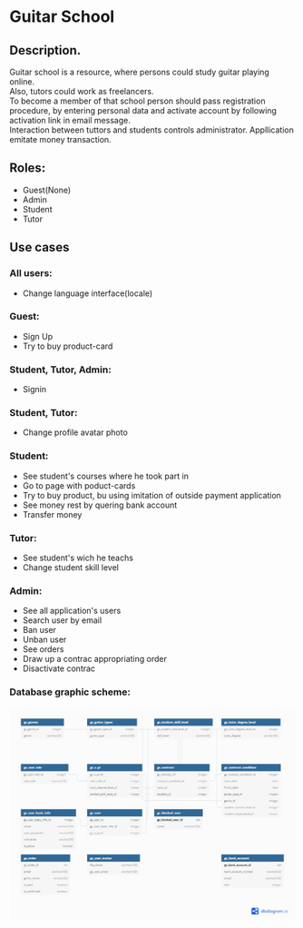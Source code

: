 <h1>Guitar School</h1>

<h2>
Description.
</h2>
<p>
Guitar school is a resource, where persons could study guitar playing online.
<br>
Also, tutors could work as freelancers.
<br>
To become a member of that school person should pass registration procedure, by entering personal data and activate account by following activation link in email message.
<br>
Interaction between tuttors and students controls administrator. 
Appllication emitate money transaction.
</p>

<h2>
Roles:
</h2>
<p>
<ul>
  <li>Guest(None)</li>
  <li>Admin</li>
  <li>Student</li>
  <li>Tutor</li>
</ul>
</p>

<h2>Use cases</h2>
<h3>
All users:
</h3>
<ul>
<li>Change language interface(locale)</li>
</ul>

<h3>
Guest:
</h3>
<ul>
<li>Sign Up</li>
<li>Try to buy product-card</li>
</ul>

<h3>
Student, Tutor, Admin:
</h3>
<ul>
<li>Signin</li>
</ul>

<h3>
Student, Tutor:
</h3>
<ul>
<li>Change profile avatar photo</li>
</ul>

<h3>
Student:
</h3>
<ul>
<li>See student's courses where he took part in</li>
<li>Go to page with poduct-cards</li>
<li>Try to buy product, bu using imitation of outside payment application</li>
<li>See money rest by quering bank account</li>
<li>Transfer money</li>
</ul>

<h3>
Tutor:
</h3>
<ul>
<li>See student's  wich he teachs</li>
<li>Change student skill level</li>
</ul>

<h3>
Admin:
</h3>
<ul>
<li>See all application's users</li>
<li>Search user by email</li>
<li>Ban user</li>
<li>Unban user</li>
<li>See orders</li>
<li>Draw up a contrac appropriating order</li>
<li>Disactivate contrac</li>
</ul>
<h3>Database graphic scheme:</h3>
<img src="
https://github.com/AntonAntonich/Guitar-School/raw/master/gs_db_scheme_picture.png">
